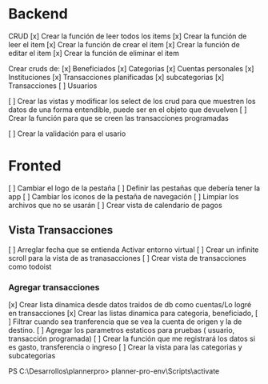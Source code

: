 # Backend

CRUD
[x] Crear la función de leer todos los items
[x] Crear la función de leer el item
[x] Crear la función de crear el item
[x] Crear la función de editar el item
[x] Crear la función de eliminar el item

Crear cruds de:
[x] Beneficiados
[x] Categorias
[x] Cuentas personales
[x] Instituciones
[x] Transacciones planificadas
[x] subcategorias
[x] Transacciones
[ ] Usuarios

[ ] Crear las vistas y modificar los select de los crud para que muestren los datos de una forma entendible, puede ser en el objeto que devuelven
[ ] Crear la función para que se creen las transacciones programadas

[ ] Crear la validación para el usario

# Fronted
[ ] Cambiar el logo de la pestaña
[ ] Definir las pestañas que debería tener la app
[ ] Cambiar los iconos de la pestaña de navegación
[ ] Limpiar los archivos que no se usarán
[ ] Crear vista de calendario de pagos


## Vista Transacciones
[ ] Arreglar fecha que se entienda 
Activar entorno virtual
[ ] Crear un infinite scroll para la vista de as tranasacciones
[ ] Crear vista de transacciones como todoist

### Agregar transacciones
[x] Crear lista dinamica desde datos traidos de db como cuentas/Lo logré en transacciones
[x] Crear las listas dinamica para categoria, beneficiado, 
[ ] Filtrar cuando sea tranferencia que se vea la cuenta de origen y la de destino.
[ ] Agregar los parametros estaticos para pruebas ( usuario, transacción programada)
[ ] Crear la función que me registrará los datos si es gasto, transferencia o ingreso
[ ] Crear la vista para las categorias y subcategorias




PS C:\Desarrollos\plannerpro> planner-pro-env\Scripts\activate
